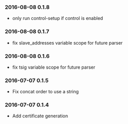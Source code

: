 ### 2016-08-08 0.1.8
* only run control-setup if control is enabled

### 2016-08-08 0.1.7
* fix slave_addresses variable scope for future parser

### 2016-08-08 0.1.6
* fix tsig variable scope for future parser

### 2016-07-07 0.1.5
* Fix concat order to use a string

### 2016-07-07 0.1.4
* Add certificate generation

